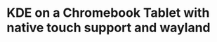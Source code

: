 # KDE on a Chromebook Tablet with native touch support and wayland

<!--stackedit_data:
eyJoaXN0b3J5IjpbLTM5NTE1NjIzNF19
-->